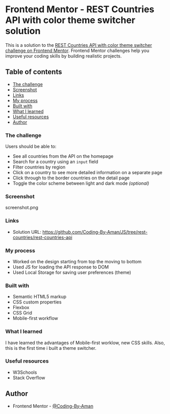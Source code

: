 # Frontend Mentor - REST Countries API with color theme switcher solution

This is a solution to the [REST Countries API with color theme switcher challenge on Frontend Mentor](https://www.frontendmentor.io/challenges/rest-countries-api-with-color-theme-switcher-5cacc469fec04111f7b848ca). Frontend Mentor challenges help you improve your coding skills by building realistic projects. 

## Table of contents
  - [The challenge](#the-challenge)
  - [Screenshot](#screenshot)
  - [Links](#links)
  - [My process](#my-process)
  - [Built with](#built-with)
  - [What I learned](#what-i-learned)
  - [Useful resources](#useful-resources)
  - [Author](#author)

### The challenge

Users should be able to:

- See all countries from the API on the homepage
- Search for a country using an `input` field
- Filter countries by region
- Click on a country to see more detailed information on a separate page
- Click through to the border countries on the detail page
- Toggle the color scheme between light and dark mode *(optional)*

### Screenshot

screenshot.png

### Links

- Solution URL: https://github.com/Coding-By-Aman/JS/tree/rest-countries/rest-countries-api

### My process

- Worked on the design starting from top the moving to bottom
- Used JS for loading the API response to DOM
- Used Local Storage for saving user preferences (theme)

### Built with

- Semantic HTML5 markup
- CSS custom properties
- Flexbox
- CSS Grid
- Mobile-first workflow

### What I learned

I have learned the advantages of Mobile-first worklow, new CSS skills. Also, this is the first time i built a theme switcher.

### Useful resources

- W3Schools
- Stack Overflow

## Author

- Frontend Mentor - [@Coding-By-Aman](https://www.frontendmentor.io/profile/Coding-By-Aman)